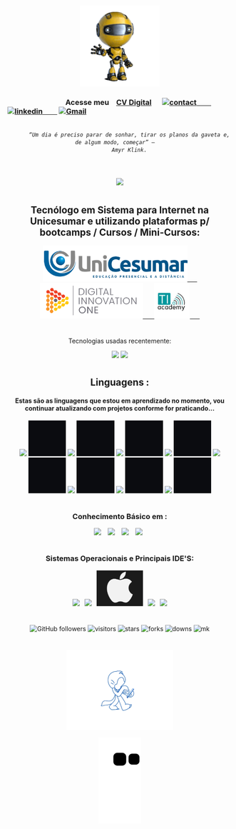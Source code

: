 <div  align="center">
<img  height= "180em" src="https://github.com/LeandroDukievicz/LeandroDukievicz/blob/main/giphy.gif"/>
  <div align="center">
 
  </div>
  </div>
  


### &ensp;&ensp;&ensp;&ensp;&ensp;&ensp;&ensp; &ensp; &ensp; &ensp;&ensp;&ensp;&ensp;&ensp; Acesse meu &ensp; [CV Digital](https://personal.myskills.com.br/#/perfil/1848818) &ensp;&ensp; [![contact](https://img.shields.io/badge/WhatsApp-25D366?style=for-the-badge&logo=whatsapp&logoColor=white)&ensp;&ensp;&ensp;&ensp;](https://api.whatsapp.com/send?phone=5544920010649&text=Ol%C3%A1%20%2C%20tudo%20bem%20%3F)     [![linkedin](https://img.shields.io/badge/LinkedIn-0077B5?style=for-the-badge&logo=linkedin&logoColor=white)&ensp;&ensp;&ensp;&ensp;](https://www.linkedin.com/in/leandro-dukievicz-02b993218/)   [![Gmail](https://img.shields.io/badge/Gmail-D14836?style=for-the-badge&logo=gmail&logoColor=white)](mailto:leandrodukievicz1718@gmail.com)



<p align="center">
  <code>
     <i> “Um dia é preciso parar de sonhar, tirar os planos da gaveta e, de algum modo, começar” –  </i> 
    <i align="left">  Amyr Klink.</i>
  </code>
</p>

#




<div  align="center">
<img  width = "750em" src="https://github.com/LeandroDukievicz/LeandroDukievicz/blob/main/leandro-2.gif"/>
  </div>
  
#

<div align = "center">
  <h2> Tecnólogo em Sistema para Internet  na Unicesumar  
  e utilizando plataformas p/ bootcamps / Cursos / Mini-Cursos:
  </h2>
  
  <a align ="left" href="https://www.unicesumar.edu.br/home/">
  <img  height = "80 " src = "https://github.com/LeandroDukievicz/LeandroDukievicz/blob/main/logo.png"/> &ensp; &ensp;
  </a>  
  
   <a align = "center " href="https://www.dio.me/">
      <img height ="80" src="https://github.com/LeandroDukievicz/LeandroDukievicz/blob/main/dio.png"/> &ensp; &ensp;
  </a>
   
   <a align= "right " href="https://tiacademybrasil.com.br/">
     <img height ="80" src="https://github.com/LeandroDukievicz/LeandroDukievicz/blob/main/ti%20academy.jpg"/> &ensp; &ensp;
   </a>
  <div/>

  #
 
  Tecnologias usadas recentemente:
<div align="center">
<img height = "209em" src="https://github-readme-stats.vercel.app/api?username=LeandroDukievicz&show_icons=true&theme=merko"/>
  <img height = "209em" src="https://github-readme-stats.vercel.app/api/top-langs/?username=LeandroDukievicz&layout=demo)](https://github.com/anuraghazra/github-readme-stats"/>

</div>
 

#
## Linguagens : 
#### Estas são as linguagens que estou em aprendizado no momento, vou continuar atualizando com projetos conforme for praticando...

<div>
  
   <img height ="80" src="https://cdn.jsdelivr.net/gh/devicons/devicon/icons/html5/html5-original.svg" />
   <img height = "80" src= " https://github.com/LeandroDukievicz/LeandroDukievicz/blob/main/Sem%20t%C3%ADtulo.jpg" />
   <img height ="80" src="https://cdn.jsdelivr.net/gh/devicons/devicon/icons/css3/css3-original.svg" />
   <img height = "80" src= " https://github.com/LeandroDukievicz/LeandroDukievicz/blob/main/Sem%20t%C3%ADtulo.jpg" />
   <img height ="80"src="https://cdn.jsdelivr.net/gh/devicons/devicon/icons/bootstrap/bootstrap-original.svg" />
   <img height = "80" src= " https://github.com/LeandroDukievicz/LeandroDukievicz/blob/main/Sem%20t%C3%ADtulo.jpg" />
   <img  height ="80" src="https://cdn.jsdelivr.net/gh/devicons/devicon/icons/javascript/javascript-original.svg" />
   <img height = "80" src= " https://github.com/LeandroDukievicz/LeandroDukievicz/blob/main/Sem%20t%C3%ADtulo.jpg" />
   <img height = "80"src="https://cdn.jsdelivr.net/gh/devicons/devicon/icons/nodejs/nodejs-original.svg" />
   <img height = "80" src= " https://github.com/LeandroDukievicz/LeandroDukievicz/blob/main/Sem%20t%C3%ADtulo.jpg" />
   <img height = "80" src="https://cdn.jsdelivr.net/gh/devicons/devicon/icons/react/react-original.svg" />
   <img height = "80" src= " https://github.com/LeandroDukievicz/LeandroDukievicz/blob/main/Sem%20t%C3%ADtulo.jpg" />
   <img height = "80" src="https://cdn.jsdelivr.net/gh/devicons/devicon/icons/git/git-original.svg" />
   <img height = "80" src= " https://github.com/LeandroDukievicz/LeandroDukievicz/blob/main/Sem%20t%C3%ADtulo.jpg" />
   <img height = "80"src="https://cdn.jsdelivr.net/gh/devicons/devicon/icons/github/github-original.svg" />
   <img height = "80" src= " https://github.com/LeandroDukievicz/LeandroDukievicz/blob/main/Sem%20t%C3%ADtulo.jpg" />
    </div>
  
#

### Conhecimento Básico em :
<div>
  <img height = "80" src="https://cdn.jsdelivr.net/gh/devicons/devicon/icons/c/c-original.svg" /> &ensp;
  <img height = "80" src="https://cdn.jsdelivr.net/gh/devicons/devicon/icons/figma/figma-original.svg" /> &ensp;
  <img  height = "80"src="https://cdn.jsdelivr.net/gh/devicons/devicon/icons/mysql/mysql-original.svg" /> &ensp;
  <img height = "80 "src="https://cdn.jsdelivr.net/gh/devicons/devicon/icons/postgresql/postgresql-original.svg" />&ensp;

</div>

#

### Sistemas Operacionais e Principais IDE'S:
  <div align= "justified">
     <img  height ="80" src="https://cdn.jsdelivr.net/gh/devicons/devicon/icons/windows8/windows8-original.svg" />&ensp;
     <img  height = "80" src="https://cdn.jsdelivr.net/gh/devicons/devicon/icons/linux/linux-original.svg" />&ensp;
     <img  height ="80" src= "https://github.com/LeandroDukievicz/LeandroDukievicz/blob/main/apple3.png"/>&ensp;
     <img height = "80" src="https://cdn.jsdelivr.net/gh/devicons/devicon/icons/vscode/vscode-original.svg" />&ensp;
     <img height = "80" src="https://cdn.jsdelivr.net/gh/devicons/devicon/icons/intellij/intellij-original.svg" />
     
  </div>
  


  
 #
  
![GitHub followers](https://img.shields.io/github/followers/LeandroDukievicz?style=social)
![visitors](https://img.shields.io/github/watchers/LeandroDukievicz/LeandroDukievicz.svg)
![stars](https://img.shields.io/github/stars/LeandroDukievicz.svg)
![forks](https://img.shields.io/github/forks/LeandroDukievicz/LeandroDukievicz.svg)
![downs](https://img.shields.io/github/downloads/LeandroDukievicz/LeandroDukievicz/total.svg)
![mk](https://img.shields.io/badge/Made%20with-Markdown-1f425f.svg)
  
#
  
  <img align = "center " height= "180em" src="https://github.com/LeandroDukievicz/LeandroDukievicz/blob/main/walkcyclevector24-dribbble-unscreen.gif"/>

<p align="center">
  <img src="https://github.com/LeandroDukievicz/LeandroDukievicz/raw/output/github-contribution-grid-snake.svg" alt="snake animation">
</p>
 




  









